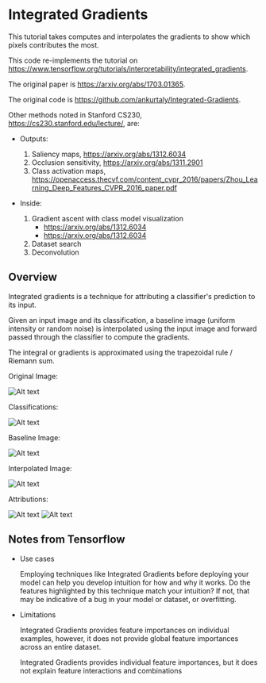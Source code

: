 # Integrated Gradients

This tutorial takes computes and interpolates the gradients to show which pixels contributes the most.

This code re-implements the tutorial on https://www.tensorflow.org/tutorials/interpretability/integrated_gradients.

The original paper is https://arxiv.org/abs/1703.01365.

The original code is https://github.com/ankurtaly/Integrated-Gradients.

Other methods noted in Stanford CS230, https://cs230.stanford.edu/lecture/,  are:

- Outputs:
    1. Saliency maps, https://arxiv.org/abs/1312.6034
    2. Occlusion sensitivity, https://arxiv.org/abs/1311.2901
    3. Class activation maps, https://openaccess.thecvf.com/content_cvpr_2016/papers/Zhou_Learning_Deep_Features_CVPR_2016_paper.pdf

- Inside:
    1. Gradient ascent with class model visualization
        - https://arxiv.org/abs/1312.6034
        - https://arxiv.org/abs/1312.6034
    2. Dataset search
    3. Deconvolution

## Overview
Integrated gradients is a technique for attributing a classifier's prediction to its input.

Given an input image and its classification, a baseline image (uniform intensity or random noise) is interpolated using the input image and forward passed through the classifier to compute the gradients.

The integral or gradients is approximated using the trapezoidal rule / Riemann sum.

Original Image:

![Alt text](./images/original.jpg)

Classifications:

![Alt text](./images/prediction.jpg)

Baseline Image:

![Alt text](./images/baseline.jpg)

Interpolated Image:

![Alt text](./images/interpolate.jpg)

Attributions:

![Alt text](./images/fireboat.jpg)
![Alt text](./images/panda.jpg)

## Notes from Tensorflow
- Use cases

    Employing techniques like Integrated Gradients before deploying your model can help you develop intuition for how and why it works. Do the features highlighted by this technique match your intuition? If not, that may be indicative of a bug in your model or dataset, or overfitting.

- Limitations

    Integrated Gradients provides feature importances on individual examples, however, it does not provide global feature importances across an entire dataset.

    Integrated Gradients provides individual feature importances, but it does not explain feature interactions and combinations
